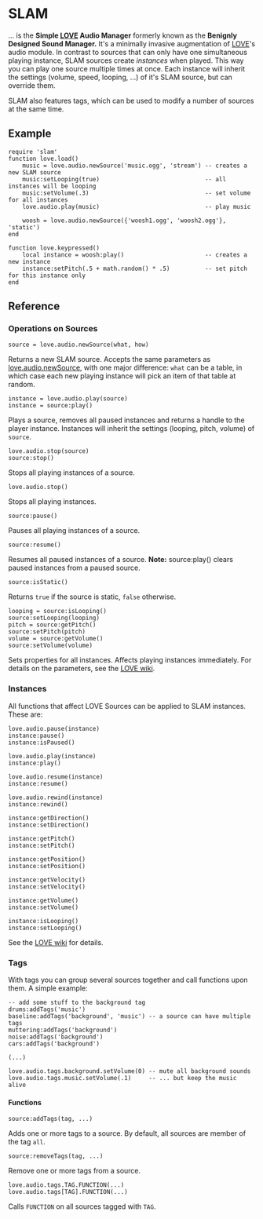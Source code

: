 SLAM
====
... is the **Simple [LOVE] Audio Manager** formerly known as the **Benignly
Designed Sound Manager.** It's a minimally invasive augmentation of [LOVE]'s
audio module. In contrast to sources that can only have one simultaneous
playing instance, SLAM sources create *instances* when played. This way you can
play one source multiple times at once. Each instance will inherit the settings
(volume, speed, looping, ...) of it's SLAM source, but can override them.

SLAM also features tags, which can be used to modify a number of sources at the
same time.

Example
-------

    require 'slam'
    function love.load()
        music = love.audio.newSource('music.ogg', 'stream') -- creates a new SLAM source
        music:setLooping(true)                              -- all instances will be looping
        music:setVolume(.3)                                 -- set volume for all instances
        love.audio.play(music)                              -- play music
        
        woosh = love.audio.newSource({'woosh1.ogg', 'woosh2.ogg'}, 'static')
    end
    
    function love.keypressed()
        local instance = woosh:play()                       -- creates a new instance
        instance:setPitch(.5 + math.random() * .5)          -- set pitch for this instance only
    end


Reference
---------

### Operations on Sources

    source = love.audio.newSource(what, how)

Returns a new SLAM source. Accepts the same parameters as
[love.audio.newSource](http://love2d.org/wiki/love.audio.newSource), with one
major difference: `what` can be a table, in which case each new playing
instance will pick an item of that table at random.


    instance = love.audio.play(source)
    instance = source:play()

Plays a source, removes all paused instances and returns a handle to the player
instance. Instances will inherit the settings (looping, pitch, volume) of
`source`.


    love.audio.stop(source)
    source:stop()

Stops all playing instances of a source.


    love.audio.stop()

Stops all playing instances.


    source:pause()

Pauses all playing instances of a source.


    source:resume()

Resumes all paused instances of a source. **Note:** source:play() clears paused
instances from a paused source.


    source:isStatic()

Returns `true` if the source is static, `false` otherwise.


    looping = source:isLooping()
    source:setLooping(looping)
    pitch = source:getPitch()
    source:setPitch(pitch)
    volume = source:getVolume()
    source:setVolume(volume)

Sets properties for all instances. Affects playing instances immediately. For
details on the parameters, see the [LOVE wiki](http://love2d.org/wiki/Source).


### Instances

All functions that affect LOVE Sources can be applied to SLAM instances. These
are:

    love.audio.pause(instance)
    instance:pause()
    instance:isPaused()
    
    love.audio.play(instance)
    instance:play()
    
    love.audio.resume(instance)
    instance:resume()
    
    love.audio.rewind(instance)
    instance:rewind()
    
    instance:getDirection()
    instance:setDirection()
    
    instance:getPitch()
    instance:setPitch()
    
    instance:getPosition()
    instance:setPosition()
    
    instance:getVelocity()
    instance:setVelocity()
    
    instance:getVolume()
    instance:setVolume()
    
    instance:isLooping()
    instance:setLooping()

See the [LOVE wiki](http://love2d.org/wiki/Source) for details.


### Tags

With tags you can group several sources together and call functions upon them.
A simple example:

    -- add some stuff to the background tag
    drums:addTags('music')
    baseline:addTags('background', 'music') -- a source can have multiple tags
    muttering:addTags('background')
    noise:addTags('background')
    cars:addTags('background')
    
    (...)
    
    love.audio.tags.background.setVolume(0) -- mute all background sounds
    love.audio.tags.music.setVolume(.1)     -- ... but keep the music alive


#### Functions

    source:addTags(tag, ...)

Adds one or more tags to a source. By default, all sources are member of the
tag `all`.


    source:removeTags(tag, ...)

Remove one or more tags from a source.


    love.audio.tags.TAG.FUNCTION(...)
    love.audio.tags[TAG].FUNCTION(...)

Calls `FUNCTION` on all sources tagged with `TAG`.


[LOVE]: http://love2d.org
